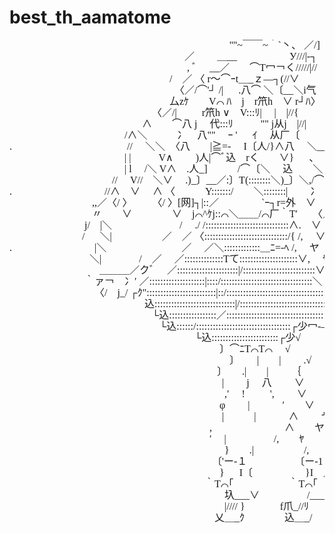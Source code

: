 # best_th_aamatome

<pre style="font-size: 12pt;
    line-height: 1.125em;
    font-family: 'MS PGothic'">　　　　　　　　　　　　　　　　　　 　 　 　 ''"~￣￣~｀`丶、 ／/]
　　　　　　 　 　 　 　 　 　 　 　 　 ／　　 ＿__　　　　　 У///|‐┐
　　　　　　　　　　　　　　　 　 　 , ﾞ　 __／　　⌒T冖￢く/////|//
　　　　　　　 　 　 　 　 　 　 　 /　／ 〈 r～⌒ｰt＿_ｚ―┐(//∨
　　　　　　　　　　　　　　　　　〈／/⌒'┘ /| 　 .八⌒ ＼〔__＼i气
　　　　　　　　　　　　 　 　 　 厶zｹ　　V⌒ ﾊ　j　r笊h　∨ r┘ﾊ〉
　　　　 　 　 　 　 　 　 　 　 〈／/|　 　 r笊h ∨　V:::ﾘ|　 |　|//{　　　　|＼
　　　　　　　　　　　　　 ∧　　⌒八 j　 代:::ﾘ 　 　 "" j从j　|//|　　 　 j　 ＼
　　　　　 　 　 　 　 　 /∧＼　　　冫　八""　 ｰ ' 　 ｲ　 从厂〔　　　 / /⌒ ＼
.　　　　　　　　　　 　 //　 ＼＼　〈八　　|≧=-　 I〔人/}∧八　 ＼__/ /　./∨∧
　　　　　　　　　　 　 | | 　 　 V∧　　 )人|⌒ﾞ込　rく　　∨} 　 、 　 ⌒＼〈　 〉/∧
　　　　　　　　　　 　 | l　 /＼ V∧　.人_]　　　/⌒〔＼　 込　　＼　　　　＼/　 ＼＼
　　　　　 　 　 　 　 // 　V//　＼∨　 .)_〕__／:〕T(::::::::＼)_〕＼,/⌒ﾆ=┐　 |　／V＼＼
.　　　　 　 　 　 　 //∧　∨ 　∧ 〈　　　Y:::::::/　　＼::::::::|　　 冫〈　〉　|　 /　|　/ 　 V∧
　　　 　 　 　 　 ,,／〈/ 〉　 　 〈/ 〉[网]┐|::／　　　　 `ｰ┐r=外　∨　　 /　　∨　／| Vﾊ
　　　　　　　　 〃　　∨　　　　∨　j⌒^ｹj::⌒＼＿＿/⌒厂｀T′　　〈／　 　 　 /　/　∨
　　　　　　 　 j/　|＼　　　　 　 　 /　 ./ /::::::::::::::::::::::::::::::∧.　∨　　　　　　　　　|／　　 } |
　　　　　　　 / 　 ＼|　 　 　 　 ／　／ 〈::::::::::::::::::::::::::::::/{ /,　 ∨　　　　　　　 　 　／| 〈/
.　　　　　　　　 |＼　　　　　　 　 ／　 ／＼:::::::::::::＿ﾆ=-ﾍ /,　 ヤ　　 　 　 　 　 　|／
　　　　 　 　 　 ＼|　 　 　 /　／　 ／::::::::::::::Tて:::::::::::::::::::::∨,　 ﾔ
　　　　　　　　　＿＿＿／クﾞ　 ／::::::::::::::::::::::|/::::::::::::::::::::::::::∨ __j〕
　 　 　 　 　 　 ｀ァ￢　冫′ ／::::::::::::::::::::|::::/:::::::::::::::::::::::::::::::::＼　〔
　　　　　　　　　〈/　j_/ ┌ｸ":::::::::::::::::::::::::|::/:::::::::::::::::::::::::::::::::::::::::＼＼
　　　　　　　　　　　　 　 込:::::::::::::::::::::::::::::|/:::::::::::::::::::::::::::::::::::::::::::::::::∨〉
　　　　　　　　　　　　　　 └込:::::::::::::::::／:::::::::::::::::::::::::::::::::::┌少⌒Lリ
　　　　　　 　 　 　 　 　 　 　 └込::::::/::::::::::::::::::::::::::::::::::┌少冖-―┘
　　　　　　　　　　　　　　　　　 　 └込::::::::::::::::::::::::┌少√
　　　　　　　　　　　　　　　　　 　 　 　 〕⌒ﾆT⌒T⌒　 √
　　　　　　　　　　　　　　　　　　　　　　〕　　 |　　|　　 .√
　　　　　　　　　　　　　 　 　 　 　 　 　 〕　　.|　　|　　 ｛
　　　　　　　　　　　　　　　　 　 　 　 　 |　　 j　 八　　 ∨
　　　　　　　　　　　　　　　　　　　　 　 ,′　 !　 　 ',　　 ∨
　　　　　　　　　　　　　　　　　　　　　φ　　 |　　　 ′　　∨
　　　　　　　　　　　　　　　　　　　　　 |　　　|　　　 ∧ 　　ヤ
　　　　　　　　　　　 　 　 　 　 　 　 　 ,　　 　　　　　∧　　ヤ
　　　　　　　　　　　 　 　 　 　 　 　 　 ′　 |　　 　 　 /,　　ﾔ
　　　　　　　　　　　　　　　　　　　　 　 }　　.|　 　 　 　 /, 　 |
　　　　　　　　　　　　　　　 　 　 　 　 〔'ー‐１　　 　 　 〔ー‐1
　　　　　　　　　　　　　　　　　 　 　 　 } 　 I〔 　 　 　 　 }I　八
　　　　　　　　 　 　 　 　 　 　 　 　 　 ｀T⌒｢　　　　 　 ｀T⌒｢
　　　　　　　　　　　　　　　　　　　　 　 圦___∨　　 　 　 /___j{
　　　　　　　　　　　　　　　　　　　　 　 |//// }　　 　 f爪_//ﾘ
　　　　　　　　　　　　　　 　 　 　 　 　 乂＿_ｸ　　　　込＿_/</pre>
